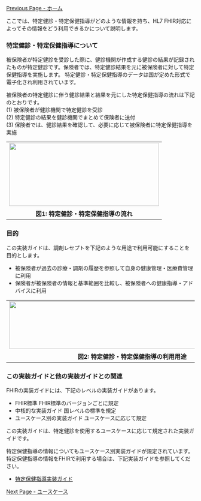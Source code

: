 [Previous Page - ホーム](index.html)

ここでは、特定健診・特定保健指導がどのような情報を持ち、HL7 FHIR対応によってその情報をどう利用できるかについて説明します。

### 特定健診・特定保健指導について
被保険者が特定健診を受診した際に、健診機関が作成する健診の結果が記録されたものが特定健診です。保険者では、特定健診結果を元に被保険者に対して特定保健指導を実施します。
特定健診・特定保健指導のデータは国が定めた形式で電子化され利用されています。

被保険者の特定健診に伴う健診結果と結果を元にした特定保健指導の流れは下記のとおりです。  
(1) 被保険者が健診機関で特定健診を受診  
(2) 特定健診の結果を健診機関でまとめて保険者に送付  
(3) 保険者では、健診結果を確認して、必要に応じて被保険者に特定保健指導を実施  
<table style="border:none 0px;">
<tr><td style="border:none 0px;"><img src="JP_specifed_health_ig0.png" width="400" height="168"/></td></tr>
<tr><th style="border: 0px none; text-align: center">図1: 特定健診・特定保健指導の流れ</th></tr>
</table>

### 目的

この実装ガイドは、調剤レセプトを下記のような用途で利用可能にすることを目的とします。
* 被保険者が過去の診療・調剤の履歴を参照して自身の健康管理・医療費管理に利用
* 保険者が被保険者の情報と基準範囲を比較し、被保険者への健康指導・アドバイスに利用

<table style="border: 0px none">
<tr><td  style="border: 0px none"><img src="JP_specified_health_ig1.png" width="657" height="127" /></td></tr>
<tr><th style="border: 0px none; text-align: center">図2: 特定健診・特定保健指導の利用用途</th></tr>
</table>

### この実装ガイドと他の実装ガイドとの関連
FHIRの実装ガイドには、下記のレベルの実装ガイドがあります。
* FHIR標準
	FHIR標準のバージョンごとに規定
* 中核的な実装ガイド
	国レベルの標準を規定
* ユースケース別の実装ガイド
	ユースケースに応じて規定  
	
この実装ガイドは、特定健診を使用するユースケースに応じて規定された実装ガイドです。

特定保健指導の情報についてもユースケース別実装ガイドが規定されています。特定保健指導の情報をFHIRで利用する場合は、下記実装ガイドを参照してください。
* [特定保健指導実装ガイド](https://igs.healthdataworks.net/jp-specific-health-guidance/index.html)


[Next Page - ユースケース](usecase.html)